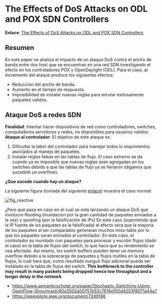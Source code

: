 # The Effects of DoS Attacks on ODL and POX SDN Controllers #

**Enlace**: [The Effects of DoS Attacks on ODL and POX SDN Controllers](https://ieeexplore.ieee.org/document/8080058)

## Resumen ##

En este paper se analiza el impacto de un ataque DoS contra el ancho de banda entre dos host que se encuentran en una red SDN 
investigando el efecto en los controladores POX y OpenDaylight (ODL). Para el caso, al incremento del ataque produce los siguientes efectos:
* Reduccion del ancho de banda.
* Aumento en el tiempo de respuesta.
* Imposibilidad de instalar nuevas reglas para enrutar exitosamente paquetes validos.

## Ataque DoS a redes SDN ##
**Finalidad**: Intentar hacer dispositivos de red como controladores, switches, computadores servidores y redes, no disponibles para usuarios validos.
**Ataque al controlador**: El objetivo de este ataque es:
1. Dificultar la labor del controlador para manejar todos lo requimientos asociados al manejo de paquetes.
2. Instalar reglas falsas en las tablas de flujo. El caso extremo se da cuando ya es imposible que nuevas reglas sean agregadas en los switches debido a que las tablas de flujo ya se llenaron (digamos que sucediob un overflow). 


**¿Que sucede cuando hay un ataque?**

La siguiente figura (tomada del siguiente [enlace](https://www.mdpi.com/1999-5903/6/2/302/htm)) muestra el caso normal:

![fig_reactive](https://www.mdpi.com/futureinternet/futureinternet-06-00302/article_deploy/html/images/futureinternet-06-00302-g010-1024.png)

¿Pero que pasa en caso en el cual se esta lanzando un ataque DoS que involucre flooding (inundacion por la gran cantidad de paquetes enviados a la vez) y spoofing (por la falsificación de IPs) En este caso (suponiendo que la IP fuente de los paquetes es la falsificada) el efecto sera que la mayoria de los paquetes al ser comparados generaran muchos miss-table por lo que los paquetes seran enviados al controlador. En este caso, el controlador es inundado con paquetes para procesar y escribir flujos (dado el caso) en la tabla de flujos del switch, lo que hace que su rendimiento se vea afectado. Asi mismo, los switch buffers pueden tener un memory overflow debido a la sobrecarga de paquetes y flujos inutiles en la tabla de flujos, lo cual hara que, como resultado nungun flujo adicional pueda ser instalado en la tabla de flujos del switch. **This bottleneck to the controller may result in many packets being dropped hence low throughput and a longer delay in the network**



* https://www.semanticscholar.org/paper/Stochastic-Switching-Using-OpenFlow-Shourmasti/80a3502a00757e52c7616e150d4203f8071a44a7
* https://ieeexplore.ieee.org/document/7249166
